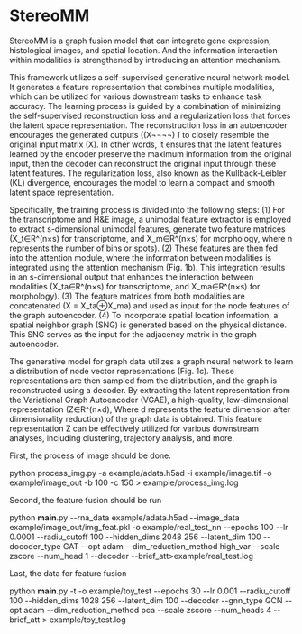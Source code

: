 # StereoMM
StereoMM is a graph fusion model that can integrate gene expression, histological images, and spatial location. And the information interaction within modalities is strengthened by introducing an attention mechanism. 

This framework utilizes a self-supervised generative neural network model. It generates a feature representation that combines multiple modalities, which can be utilized for various downstream tasks to enhance task accuracy. The learning process is guided by a combination of minimizing the self-supervised reconstruction loss and a regularization loss that forces the latent space representation. The reconstruction loss in an autoencoder encourages the generated outputs ((X¬¬¬¬) ̂) to closely resemble the original input matrix (X). In other words, it ensures that the latent features learned by the encoder preserve the maximum information from the original input, then the decoder can reconstruct the original input through these latent features. The regularization loss, also known as the Kullback-Leibler (KL) divergence, encourages the model to learn a compact and smooth latent space representation.

Specifically, the training process is divided into the following steps: (1) For the transcriptome and H&E image, a unimodal feature extractor is employed to extract s-dimensional unimodal features, generate two feature matrices (X_t∈R^(n×s) for transcriptome, and X_m∈R^(n×s) for morphology, where n represents the number of bins or spots). (2) These features are then fed into the attention module, where the information between modalities is integrated using the attention mechanism (Fig. 1b). This integration results in an s-dimensional output that enhances the interaction between modalities (X_ta∈R^(n×s) for transcriptome, and X_ma∈R^(n×s) for morphology). (3) The feature matrices from both modalities are concatenated (X = X_ta⊕X_ma) and used as input for the node features of the graph autoencoder. (4) To incorporate spatial location information, a spatial neighbor graph (SNG) is generated based on the physical distance. This SNG serves as the input for the adjacency matrix in the graph autoencoder.

The generative model for graph data utilizes a graph neural network to learn a distribution of node vector representations (Fig. 1c). These representations are then sampled from the distribution, and the graph is reconstructed using a decoder. By extracting the latent representation from the Variational Graph Autoencoder (VGAE), a high-quality, low-dimensional representation (Z∈R^(n×d), Where d represents the feature dimension after dimensionality reduction) of the graph data is obtained. This feature representation Z can be effectively utilized for various downstream analyses, including clustering, trajectory analysis, and more.


First, the process of image should be done.

python process_img.py -a example/adata.h5ad -i example/image.tif -o example/image_out -b 100 -c 150 > example/process_img.log

Second, the feature fusion should be run

python __main__.py --rna_data example/adata.h5ad --image_data example/image_out/img_feat.pkl -o example/real_test_nn --epochs 100 --lr 0.0001 --radiu_cutoff 100 --hidden_dims 2048 256 --latent_dim 100 --docoder_type GAT --opt adam --dim_reduction_method high_var --scale zscore --num_head 1 --decoder --brief_att>example/real_test.log 

Last, the data for feature fusion

python __main__.py -t -o example/toy_test --epochs 30 --lr 0.001 --radiu_cutoff 100 --hidden_dims 1028 256 --latent_dim 100 --decoder --gnn_type GCN --opt adam --dim_reduction_method pca --scale zscore --num_heads 4 --brief_att > example/toy_test.log 



